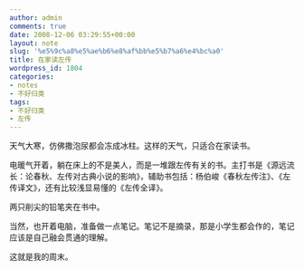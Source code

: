 ```yaml
---
author: admin
comments: true
date: 2008-12-06 03:29:55+00:00
layout: note
slug: '%e5%9c%a8%e5%ae%b6%e8%af%bb%e5%b7%a6%e4%bc%a0'
title: 在家读左传
wordpress_id: 1804
categories:
- notes
- 不好归类
tags:
- 不好归类
- 左传
---
```


天气大寒，仿佛撒泡尿都会冻成冰柱。这样的天气，只适合在家读书。  
  
电暖气开着，躺在床上的不是美人，而是一堆跟左传有关的书。主打书是《源远流长：论春秋、左传对古典小说的影响》，辅助书包括：杨伯峻《春秋左传注》、《左传译文》，还有比较浅显易懂的《左传全译》。  
  
两只削尖的铅笔夹在书中。  
  
当然，也开着电脑，准备做一点笔记。笔记不是摘录，那是小学生都会作的，笔记应该是自己融会贯通的理解。  
  
这就是我的周末。  


<blockquote></blockquote>
